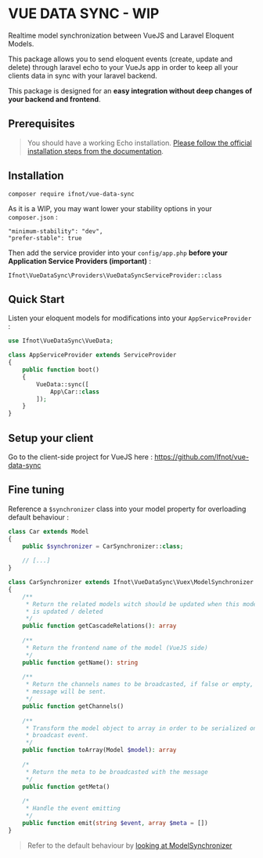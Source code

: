 # VUE DATA SYNC - WIP

Realtime model synchronization between VueJS and Laravel Eloquent Models.

This package allows you to send eloquent events (create, update and delete) through laravel echo to your VueJs app in order to keep all your clients data in sync with your laravel backend.

This package is designed for an **easy integration without deep changes of your backend and frontend**.

## Prerequisites

> You should have a working Echo installation. [Please follow the official installation steps from the documentation](https://laravel.com/docs/5.7/broadcasting).

## Installation

    composer require ifnot/vue-data-sync

As it is a WIP, you may want lower your stability options in your `composer.json` :

    "minimum-stability": "dev",
    "prefer-stable": true

Then add the service provider into your `config/app.php` **before your Application Service Providers (important)** :

    Ifnot\VueDataSync\Providers\VueDataSyncServiceProvider::class

## Quick Start

Listen your eloquent models for modifications into your `AppServiceProvider` :

```php
use Ifnot\VueDataSync\VueData;

class AppServiceProvider extends ServiceProvider
{
    public function boot()
    {
        VueData::sync([
            App\Car::class
        ]);
    }
}
```

## Setup your client

Go to the client-side project for VueJS here : https://github.com/Ifnot/vue-data-sync

## Fine tuning

Reference a `$synchronizer` class into your model property for overloading default behaviour :

```php
class Car extends Model
{
    public $synchronizer = CarSynchronizer::class;
    
    // [...]
}

class CarSynchronizer extends Ifnot\VueDataSync\Vuex\ModelSynchronizer
{
    /**
     * Return the related models witch should be updated when this model
     * is updated / deleted
     */
    public function getCascadeRelations(): array
    
    /**
     * Return the frontend name of the model (VueJS side)
     */
    public function getName(): string
    
    /**
     * Return the channels names to be broadcasted, if false or empty, no
     * message will be sent.
     */
    public function getChannels()
    
    /**
     * Transform the model object to array in order to be serialized on the
     * broadcast event.
     */
    public function toArray(Model $model): array
    
    /*
     * Return the meta to be broadcasted with the message
     */
    public function getMeta()
    
    /*
     * Handle the event emitting
     */
    public function emit(string $event, array $meta = [])
}
```

> Refer to the default behaviour by [looking at ModelSynchronizer](https://github.com/Ifnot/vue-data-sync-laravel/blob/master/src/Model/Transport/ModelSynchronizer.php)
